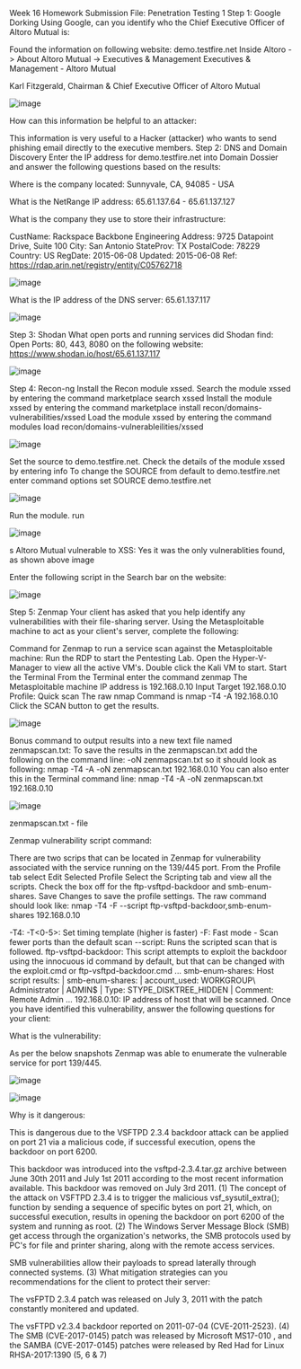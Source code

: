 Week 16 Homework Submission File: Penetration Testing 1
Step 1: Google Dorking
Using Google, can you identify who the Chief Executive Officer of Altoro Mutual is:

Found the information on following website: demo.testfire.net Inside Altoro -> About Altoro Mutual -> Executives & Management
Executives & Management - Altoro Mutual

Karl Fitzgerald, Chairman & Chief Executive Officer of Altoro Mutual

![image](https://user-images.githubusercontent.com/93474690/146691813-ae70f954-84a1-4bda-ba64-88edad16e1ed.png)

How can this information be helpful to an attacker:

This information is very useful to a Hacker (attacker) who wants to send phishing email directly to the executive members.
Step 2: DNS and Domain Discovery
Enter the IP address for demo.testfire.net into Domain Dossier and answer the following questions based on the results:

Where is the company located:
Sunnyvale, CA, 94085 - USA

What is the NetRange IP address:
65.61.137.64 - 65.61.137.127

What is the company they use to store their infrastructure:

CustName:       Rackspace Backbone Engineering
Address:        9725 Datapoint Drive, Suite 100
City:           San Antonio
StateProv:      TX
PostalCode:     78229
Country:        US
RegDate:        2015-06-08
Updated:        2015-06-08
Ref:            https://rdap.arin.net/registry/entity/C05762718

![image](https://user-images.githubusercontent.com/93474690/146691853-f08ecad8-9b24-48da-80ad-e626fa919c31.png)

What is the IP address of the DNS server:
65.61.137.117

![image](https://user-images.githubusercontent.com/93474690/146691870-bdff3459-5c74-4ffa-b499-f7600c4d0533.png)

Step 3: Shodan
What open ports and running services did Shodan find:
Open Ports: 80, 443, 8080 on the following website: https://www.shodan.io/host/65.61.137.117

![image](https://user-images.githubusercontent.com/93474690/146691891-529d34fe-3dd3-4678-a958-136b5dae93a0.png)

Step 4: Recon-ng
Install the Recon module xssed.
Search the module xssed by entering the command marketplace search xssed
Install the module xssed by entering the command marketplace install recon/domains-vulnerabilities/xssed
Load the module xssed by entering the command modules load recon/domains-vulnerableilities/xssed

![image](https://user-images.githubusercontent.com/93474690/146691909-a895181b-65b4-420f-bbf1-c439c4a1707c.png)

Set the source to demo.testfire.net.
Check the details of the module xssed by entering info
To change the SOURCE from default to demo.testfire.net enter command options set SOURCE demo.testfire.net

![image](https://user-images.githubusercontent.com/93474690/146691928-9f4084c1-421b-4777-aaec-ec90a0d1f00b.png)

Run the module.
run

![image](https://user-images.githubusercontent.com/93474690/146691953-bca38aa6-f668-4cd1-a485-abca37c30e2b.png)

s Altoro Mutual vulnerable to XSS: Yes it was the only vulnerablities found, as shown above image

Enter the following script in the Search bar on the website: <script>alert("Hello")</script>

![image](https://user-images.githubusercontent.com/93474690/146691969-be39f262-7c7c-4a31-9c0d-59e81b6f251d.png)

Step 5: Zenmap
Your client has asked that you help identify any vulnerabilities with their file-sharing server. Using the Metasploitable machine to act as your client's server, complete the following:

Command for Zenmap to run a service scan against the Metasploitable machine:
Run the RDP to start the Pentesting Lab.
Open the Hyper-V-Manager to view all the active VM's.
Double click the Kali VM to start.
Start the Terminal
From the Terminal enter the command zenmap
The Metasploitable machine IP address is 192.168.0.10
Input Target 192.168.0.10
Profile: Quick scan
The raw nmap Command is nmap -T4 -A 192.168.0.10
Click the SCAN button to get the results.

![image](https://user-images.githubusercontent.com/93474690/146691991-407de5a9-192f-41ce-863a-593c516a4e27.png)

Bonus command to output results into a new text file named zenmapscan.txt:
To save the results in the zenmapscan.txt add the following on the command line: -oN zenmapscan.txt so it should look as following: nmap -T4 -A -oN zenmapscan.txt 192.168.0.10
You can also enter this in the Terminal command line: nmap -T4 -A -oN zenmapscan.txt 192.168.0.10

![image](https://user-images.githubusercontent.com/93474690/146692004-6360764f-e6b7-4f1a-b649-63033a77edac.png)

zenmapscan.txt - file

Zenmap vulnerability script command:

There are two scrips that can be located in Zenmap for vulnerability associated with the service running on the 139/445 port.
From the Profile tab select Edit Selected Profile
Select the Scripting tab and view all the scripts.
Check the box off for the ftp-vsftpd-backdoor and smb-enum-shares.
Save Changes to save the profile settings.
The raw command should look like:
nmap -T4 -F --script ftp-vsftpd-backdoor,smb-enum-shares 192.168.0.10

-T4: -T<0-5>: Set timing template (higher is faster)
-F: Fast mode - Scan fewer ports than the default scan
--script: Runs the scripted scan that is followed.
ftp-vsftpd-backdoor: This script attempts to exploit the backdoor using the innocuous id command by default, but that can be changed with the exploit.cmd or ftp-vsftpd-backdoor.cmd ...
smb-enum-shares: Host script results: | smb-enum-shares: | account_used: WORKGROUP\​Administrator | ADMIN$ | Type: STYPE_DISKTREE_HIDDEN | Comment: Remote Admin ...
192.168.0.10: IP address of host that will be scanned.
Once you have identified this vulnerability, answer the following questions for your client:

What is the vulnerability:

As per the below snapshots Zenmap was able to enumerate the vulnerable service for port 139/445.

![image](https://user-images.githubusercontent.com/93474690/146692026-b8bf751c-d771-4645-833f-8058556db2c1.png)

![image](https://user-images.githubusercontent.com/93474690/146692033-6c1d1a5a-25da-4c6e-b609-7ed8491fdc7e.png)

Why is it dangerous:

This is dangerous due to the VSFTPD 2.3.4 backdoor attack can be applied on port 21 via a malicious code, if successful execution, opens the backdoor on port 6200.

This backdoor was introduced into the vsftpd-2.3.4.tar.gz archive between June 30th 2011 and July 1st 2011 according to the most recent information available. This backdoor was removed on July 3rd 2011. (1)
The concept of the attack on VSFTPD 2.3.4 is to trigger the malicious vsf_sysutil_extra(); function by sending a sequence of specific bytes on port 21, which, on successful execution, results in opening the backdoor on port 6200 of the system and running as root. (2)
The Windows Server Message Block (SMB) get access through the organization's networks, the SMB protocols used by PC's for file and printer sharing, along with the remote access services.

SMB vulnerabilities allow their payloads to spread laterally through connected systems. (3)
What mitigation strategies can you recommendations for the client to protect their server:

The vsFPTD 2.3.4 patch was released on July 3, 2011 with the patch constantly monitered and updated.

The vsFTPD v2.3.4 backdoor reported on 2011-07-04 (CVE-2011-2523). (4)
The SMB (CVE-2017-0145) patch was released by Microsoft MS17-010 , and the SAMBA (CVE-2017-0145) patches were released by Red Had for Linux RHSA-2017:1390 (5, 6 & 7)
